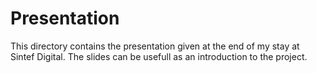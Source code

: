 # Presentation

This directory contains the presentation given at the end of my stay at Sintef Digital. The slides can be usefull as an introduction to the project.

